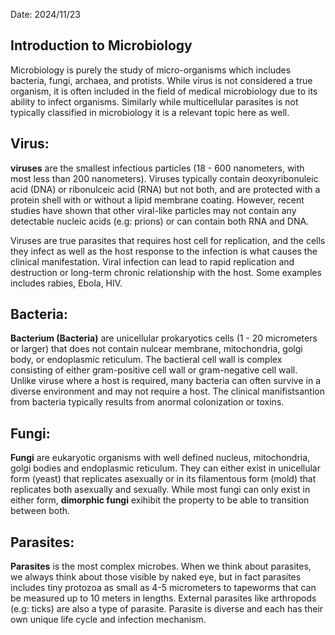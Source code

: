 Date: 2024/11/23

## Introduction to Microbiology

Microbiology is purely the study of micro-organisms which includes bacteria, fungi, archaea, and protists. While virus is not considered a true organism, it is often included in the field of medical microbiology due to its ability to infect organisms. Similarly while multicellular parasites is not typically classified in microbiology it is a relevant topic here as well.


## Virus:

**viruses** are the smallest infectious particles (18 - 600 nanometers, with most less than 200 nanometers). Viruses typically contain deoxyribonuleic acid (DNA) or ribonulceic acid (RNA) but not both, and are protected with a protein shell with or without a lipid membrane coating. However, recent studies have shown that other viral-like particles may not contain any detectable nucleic acids (e.g: prions) or can contain both RNA and DNA. 

Viruses are true parasites that requires host cell for replication, and the cells they infect as well as the host response to the infection is what causes the clinical manifestation. Viral infection can lead to rapid replication and destruction or long-term chronic relationship with the host. Some examples includes rabies, Ebola, HIV.

## Bacteria:

**Bacterium (Bacteria)** are unicellular prokaryotics cells (1 - 20 micrometers or larger) that does not contain nulcear membrane, mitochondria, golgi body, or endoplasmic reticulum. The bactieral cell wall is complex consisting of either gram-positive cell wall or gram-negative cell wall. Unlike viruse where a host is required, many bacteria can often survive in a diverse environment and may not require a host. The clinical manifistsantion from bacteria typically results from anormal colonization or toxins.


## Fungi:

**Fungi** are eukaryotic organisms with well defined nucleus, mitochondria, golgi bodies and endoplasmic reticulum. They can either exist in unicellular form (yeast) that replicates asexually or in its filamentous form (mold) that replicates both asexually and sexually. While most fungi can only exist in either form, **dimorphic fungi** exihibit the property to be able to transition between both.

## Parasites:

**Parasites** is the most complex microbes. When we think about parasites, we always think about those visible by naked eye, but in fact parasites includes tiny protozoa as small as 4-5 micrometers to tapeworms that can be measured up to 10 meters in lengths. External parasites like arthropods (e.g: ticks) are also a type of parasite. Parasite is diverse and each has their own unique life cycle and infection mechanism.